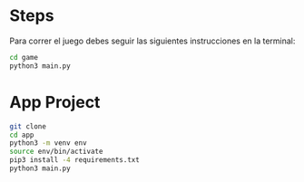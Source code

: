 # Steps

Para correr el juego debes seguir las siguientes instrucciones en la terminal: 
```sh
cd game
python3 main.py
```

# App Project

```sh
git clone
cd app
python3 -m venv env
source env/bin/activate
pip3 install -4 requirements.txt
python3 main.py
```